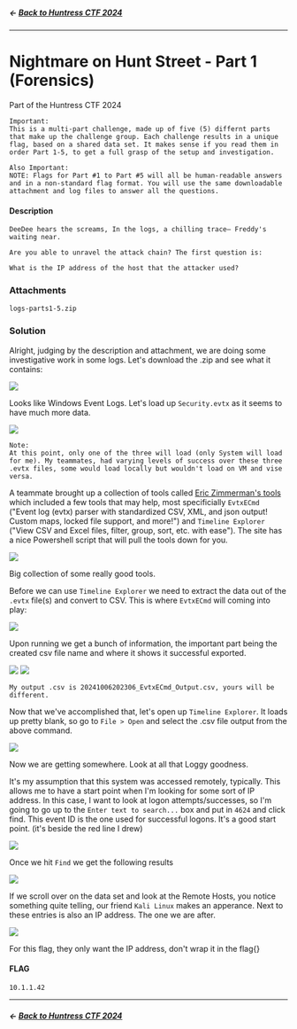 ##### <- [Back to Huntress CTF 2024](../README.md)

---

# Nightmare on Hunt Street - Part 1 (Forensics) 
Part of the Huntress CTF 2024

```
Important:
This is a multi-part challenge, made up of five (5) differnt parts that make up the challenge group. Each challenge results in a unique flag, based on a shared data set. It makes sense if you read them in order Part 1-5, to get a full grasp of the setup and investigation.

Also Important:
NOTE: Flags for Part #1 to Part #5 will all be human-readable answers and in a non-standard flag format. You will use the same downloadable attachment and log files to answer all the questions.
```

#### Description
`DeeDee hears the screams, In the logs, a chilling trace— Freddy's waiting near.`

`Are you able to unravel the attack chain? The first question is:`

`What is the IP address of the host that the attacker used?`

### Attachments
`logs-parts1-5.zip`

### Solution
Alright, judging by the description and attachment, we are doing some investigative work in some logs. Let's download the .zip and see what it contains:

![](img/nightmare-on-hunt-street-part-1-01.png)

Looks like Windows Event Logs. Let's load up `Security.evtx` as it seems to have much more data.

![](img/nightmare-on-hunt-street-part-1-02.png)

```text
Note:
At this point, only one of the three will load (only System will load for me). My teammates, had varying levels of success over these three .evtx files, some would load locally but wouldn't load on VM and vise versa. 
```

A teammate brought up a collection of tools called [Eric Zimmerman's tools](https://ericzimmerman.github.io/#!index.md) which included a few tools that may help, most specificially `EvtxECmd` ("Event log (evtx) parser with standardized CSV, XML, and json output! Custom maps, locked file support, and more!") and `Timeline Explorer` ("View CSV and Excel files, filter, group, sort, etc. with ease"). The site has a nice Powershell script that will pull the tools down for you.

![](img/nightmare-on-hunt-street-part-1-03.png)

Big collection of some really good tools.

Before we can use `Timeline Explorer` we need to extract the data out of the `.evtx` file(s) and convert to CSV. This is where `EvtxECmd` will coming into play:

![](img/nightmare-on-hunt-street-part-1-04.png)

Upon running we get a bunch of information, the important part being the created csv file name and where it shows it successful exported.

![](img/nightmare-on-hunt-street-part-1-05.png)
![](img/nightmare-on-hunt-street-part-1-06.png)

```text
My output .csv is 20241006202306_EvtxECmd_Output.csv, yours will be different.
```

Now that we've accomplished that, let's open up `Timeline Explorer`. It loads up pretty blank, so go to `File > Open` and select the .csv file output from the above command.

![](img/nightmare-on-hunt-street-part-1-07.png)

Now we are getting somewhere. Look at all that Loggy goodness.

It's my assumption that this system was accessed remotely, typically. This allows me to have a start point when I'm looking for some sort of IP address. In this case, I want to look at logon attempts/successes, so I'm going to go up to the `Enter text to search...` box and put in `4624` and click find. This event ID is the one used for successful logons. It's a good start point. (it's beside the red line I drew)

![](img/nightmare-on-hunt-street-part-1-08.png)

Once we hit `Find` we get the following results

![](img/nightmare-on-hunt-street-part-1-09.png)

If we scroll over on the data set and look at the Remote Hosts, you notice something quite telling, our friend `Kali Linux` makes an apperance. Next to these entries is also an IP address. The one we are after.

![](img/nightmare-on-hunt-street-part-1-10.png)

For this flag, they only want the IP address, don't wrap it in the flag{}


#### FLAG
```
10.1.1.42
```
---

##### <- [Back to Huntress CTF 2024](../README.md)